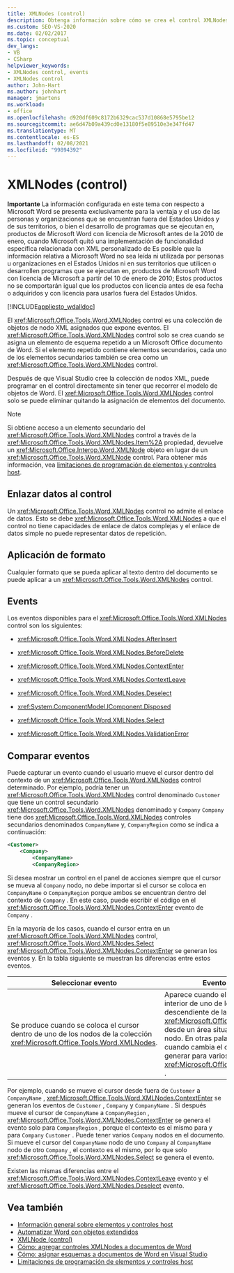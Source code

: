 ```yaml
---
title: XMLNodes (control)
description: Obtenga información sobre cómo se crea el control XMLNodes solo cuando se asigna un elemento de esquema repetido a un documento de Microsoft Word.
ms.custom: SEO-VS-2020
ms.date: 02/02/2017
ms.topic: conceptual
dev_langs:
- VB
- CSharp
helpviewer_keywords:
- XMLNodes control, events
- XMLNodes control
author: John-Hart
ms.author: johnhart
manager: jmartens
ms.workload:
- office
ms.openlocfilehash: d920df609c8172b6329cac537d10868e5795be12
ms.sourcegitcommit: ae6d47b09a439cd0e13180f5e89510e3e347fd47
ms.translationtype: MT
ms.contentlocale: es-ES
ms.lasthandoff: 02/08/2021
ms.locfileid: "99894392"
---
```

# <a name="xmlnodes-control"></a>XMLNodes (control)
  **Importante** La información configurada en este tema con respecto a Microsoft Word se presenta exclusivamente para la ventaja y el uso de las personas y organizaciones que se encuentran fuera del Estados Unidos y de sus territorios, o bien el desarrollo de programas que se ejecutan en, productos de Microsoft Word con licencia de Microsoft antes de la 2010 de enero, cuando Microsoft quitó una implementación de funcionalidad específica relacionada con XML personalizado de Es posible que la información relativa a Microsoft Word no sea leída ni utilizada por personas u organizaciones en el Estados Unidos ni en sus territorios que utilicen o desarrollen programas que se ejecutan en, productos de Microsoft Word con licencia de Microsoft a partir del 10 de enero de 2010; Estos productos no se comportarán igual que los productos con licencia antes de esa fecha o adquiridos y con licencia para usarlos fuera del Estados Unidos.

 [!INCLUDE[appliesto_wdalldoc](../vsto/includes/appliesto-wdalldoc-md.md)]

 El <xref:Microsoft.Office.Tools.Word.XMLNodes> control es una colección de objetos de nodo XML asignados que expone eventos. El <xref:Microsoft.Office.Tools.Word.XMLNodes> control solo se crea cuando se asigna un elemento de esquema repetido a un Microsoft Office documento de Word. Si el elemento repetido contiene elementos secundarios, cada uno de los elementos secundarios también se crea como un <xref:Microsoft.Office.Tools.Word.XMLNodes> control.

 Después de que Visual Studio cree la colección de nodos XML, puede programar en el control directamente sin tener que recorrer el modelo de objetos de Word. El <xref:Microsoft.Office.Tools.Word.XMLNodes> control solo se puede eliminar quitando la asignación de elementos del documento.

> [!NOTE]
> Si obtiene acceso a un elemento secundario del <xref:Microsoft.Office.Tools.Word.XMLNodes> control a través de la <xref:Microsoft.Office.Tools.Word.XMLNodes.Item%2A> propiedad, devuelve un <xref:Microsoft.Office.Interop.Word.XMLNode> objeto en lugar de un <xref:Microsoft.Office.Tools.Word.XMLNode> control. Para obtener más información, vea [limitaciones de programación de elementos y controles host](../vsto/programmatic-limitations-of-host-items-and-host-controls.md).

## <a name="bind-data-to-the-control"></a>Enlazar datos al control
 Un <xref:Microsoft.Office.Tools.Word.XMLNodes> control no admite el enlace de datos. Esto se debe <xref:Microsoft.Office.Tools.Word.XMLNodes> a que el control no tiene capacidades de enlace de datos complejas y el enlace de datos simple no puede representar datos de repetición.

## <a name="formatting"></a>Aplicación de formato
 Cualquier formato que se pueda aplicar al texto dentro del documento se puede aplicar a un <xref:Microsoft.Office.Tools.Word.XMLNodes> control.

## <a name="events"></a>Events
 Los eventos disponibles para el <xref:Microsoft.Office.Tools.Word.XMLNodes> control son los siguientes:

- <xref:Microsoft.Office.Tools.Word.XMLNodes.AfterInsert>

- <xref:Microsoft.Office.Tools.Word.XMLNodes.BeforeDelete>

- <xref:Microsoft.Office.Tools.Word.XMLNodes.ContextEnter>

- <xref:Microsoft.Office.Tools.Word.XMLNodes.ContextLeave>

- <xref:Microsoft.Office.Tools.Word.XMLNodes.Deselect>

- <xref:System.ComponentModel.IComponent.Disposed>

- <xref:Microsoft.Office.Tools.Word.XMLNodes.Select>

- <xref:Microsoft.Office.Tools.Word.XMLNodes.ValidationError>

## <a name="compare-events"></a>Comparar eventos
 Puede capturar un evento cuando el usuario mueve el cursor dentro del contexto de un <xref:Microsoft.Office.Tools.Word.XMLNodes> control determinado. Por ejemplo, podría tener un <xref:Microsoft.Office.Tools.Word.XMLNodes> control denominado `Customer` que tiene un control secundario <xref:Microsoft.Office.Tools.Word.XMLNodes> denominado y `Company` `Company` tiene dos <xref:Microsoft.Office.Tools.Word.XMLNodes> controles secundarios denominados `CompanyName` y, `CompanyRegion` como se indica a continuación:

```xml
<Customer>
    <Company>
        <CompanyName>
        <CompanyRegion>
```

 Si desea mostrar un control en el panel de acciones siempre que el cursor se mueva al `Company` nodo, no debe importar si el cursor se coloca en `CompanyName` o `CompanyRegion` porque ambos se encuentran dentro del contexto de `Company` . En este caso, puede escribir el código en el <xref:Microsoft.Office.Tools.Word.XMLNodes.ContextEnter> evento de `Company` .

 En la mayoría de los casos, cuando el cursor entra en un <xref:Microsoft.Office.Tools.Word.XMLNodes> control, <xref:Microsoft.Office.Tools.Word.XMLNodes.Select> <xref:Microsoft.Office.Tools.Word.XMLNodes.ContextEnter> se generan los eventos y. En la tabla siguiente se muestran las diferencias entre estos eventos.

|Seleccionar evento|Evento ContextEnter|
|------------------|------------------------|
|Se produce cuando se coloca el cursor dentro de uno de los nodos de la colección <xref:Microsoft.Office.Tools.Word.XMLNodes>.|Aparece cuando el cursor se coloca en el interior de uno de los nodos o nodos de descendiente de la colección <xref:Microsoft.Office.Tools.Word.XMLNodes>, desde un área situada fuera del contexto del nodo. En otras palabras, solo se genera cuando cambia el contexto y se puede generar para varios controles anidados <xref:Microsoft.Office.Tools.Word.XMLNodes> .|

 Por ejemplo, cuando se mueve el cursor desde fuera de `Customer` a `CompanyName` , <xref:Microsoft.Office.Tools.Word.XMLNodes.ContextEnter> se generan los eventos de `Customer` , `Company` y `CompanyName` . Si después mueve el cursor de `CompanyName` a `CompanyRegion` , <xref:Microsoft.Office.Tools.Word.XMLNodes.ContextEnter> se genera el evento solo para `CompanyRegion` , porque el contexto es el mismo para y para `Company` `Customer` . Puede tener varios `Company` nodos en el documento. Si mueve el cursor del `CompanyName` nodo de uno `Company` al `CompanyName` nodo de otro `Company` , el contexto es el mismo, por lo que solo <xref:Microsoft.Office.Tools.Word.XMLNodes.Select> se genera el evento.

 Existen las mismas diferencias entre el <xref:Microsoft.Office.Tools.Word.XMLNodes.ContextLeave> evento y el <xref:Microsoft.Office.Tools.Word.XMLNodes.Deselect> evento.

## <a name="see-also"></a>Vea también
- [Información general sobre elementos y controles host](../vsto/host-items-and-host-controls-overview.md)
- [Automatizar Word con objetos extendidos](../vsto/automating-word-by-using-extended-objects.md)
- [XMLNode (control)](../vsto/xmlnode-control.md)
- [Cómo: agregar controles XMLNodes a documentos de Word](../vsto/how-to-add-xmlnodes-controls-to-word-documents.md)
- [Cómo: asignar esquemas a documentos de Word en Visual Studio](../vsto/how-to-map-schemas-to-word-documents-inside-visual-studio.md)
- [Limitaciones de programación de elementos y controles host](../vsto/programmatic-limitations-of-host-items-and-host-controls.md)
